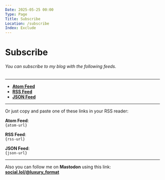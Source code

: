 ```yaml
---
Date: 2025-05-25 00:00
Type: Page
Title: Subscribe
Location: /subscribe
Index: Exclude
---
```


# Subscribe

###### You can subscribe to my blog with the following feeds.

---

- <i class="fa-solid fa-atom"></i> [**Atom Feed**]({atom-url})
- <i class="fa-solid fa-rss"></i> [**RSS Feed**]({rss-url})
- <i class="omg-icon omg-json-feed"></i> [**JSON Feed**]({json-url})

---

Or just copy and paste one of these links in your RSS reader:

<i class="fa-solid fa-atom"></i> **Atom Feed**:  
`{atom-url}`  

<i class="fa-solid fa-rss"></i> **RSS Feed**:  
`{rss-url}`  

<i class="omg-icon omg-json-feed"></i> **JSON Feed**:  
`{json-url}`  

---

Also you can follow me on <i class="fa-brands fa-mastodon"></i> **Mastodon** using this link: [**social.lol/@luxury_format**](https://social.lol/@luxury_format)
